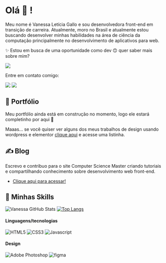 # Olá 👋 !

Meu nome é Vanessa Letícia Gallo e sou desenvolvedora front-end em transição de carreira. Atualmente, moro no Brasil e atualmente estou buscando desenvolver minhas habilidades na área de ciência da computação principalmente no desenvolvimento de aplicativos para web. 

✨ Estou em busca de uma oportunidade como dev 🙃 quer saber mais sobre mim?

<a href="https://www.linkedin.com/in/vanessa-leticia-gallo-131763174/"><img src="https://img.shields.io/badge/LinkedIn-0077B5?style=for-the-badge&logo=linkedin&logoColor=white"></a> 

Entre em contato comigo:

<a href="mailto:vanessaleticiagallo@gmail.com"><img src="https://img.shields.io/badge/Gmail-D14836?style=for-the-badge&logo=gmail&logoColor=white"></a> 
<a href="https://api.whatsapp.com/send?phone=5516992221259&text=Oi%20vanessa!"><img src="https://img.shields.io/badge/WhatsApp-25D366?style=for-the-badge&logo=whatsapp&logoColor=white"></a> 

## 📄 Portfólio

Meu portfólio ainda está em construção no momento, logo ele estará completinho por aqui 🚀

Maaas... se você quiser ver alguns dos meus trabalhos de design usando wordpress e elementor [clique aqui](https://linktr.ee/vgallo) e acesse uma listinha.

## ✍ Blog

Escrevo e contribuo para o site Computer Science Master criando tutoriais e compartilhando conhecimento sobre desenvolvimento web front-end. 

- [Clique aqui para acessar!](https://www.computersciencemaster.com.br/cursos-desenvolvimento-web/)

## 🌟 Minhas Skills

![Vanessa GitHub Stats](https://github-readme-stats.vercel.app/api?username=vlgallo&show_icons=true&theme=radical)
[![Top Langs](https://github-readme-stats.vercel.app/api/top-langs/?username=vlgallo&layout=compact)](https://github.com/vlgallo/github-readme-stats)

#### Linguagens/tecnologias
![HTML5](https://img.shields.io/badge/HTML5-E34F26?style=for-the-badge&logo=html5&logoColor=white)
![CSS3](https://img.shields.io/badge/CSS3-1572B6?style=for-the-badge&logo=css3&logoColor=white)
![Javascript](https://img.shields.io/badge/JavaScript-F7DF1E?style=for-the-badge&logo=javascript&logoColor=black)

#### Design
![Adobe Photoshop](https://img.shields.io/badge/adobephotoshop-%2331A8FF.svg?style=for-the-badge&logo=adobephotoshop&logoColor=white)
![figma](https://img.shields.io/badge/figma-%23F24E1E.svg?style=for-the-badge&logo=figma&logoColor=white)
